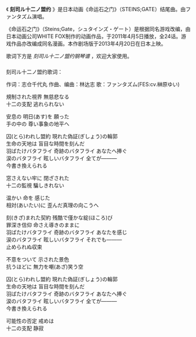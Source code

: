 

《 **刻司ル十二ノ盟约** 》是日本动画《命运石之门》（STEINS;GATE）结尾曲。由ファンタズム演唱。

  

《命运石之门》（Steins;Gate，シュタインズ・ゲート）是根据同名游戏改编，由日本动画公司WHITE
FOX制作的动画作品，于2011年4月5日播放，全24话。游戏作品亦改编成同名漫画。本作剧场版于2013年4月20日在日本上映。

  

歌词下方是 _刻司ル十二ノ盟约钢琴谱_ ，欢迎大家使用。

###  
刻司ル十二ノ盟约歌词：

作词：志仓千代丸 作曲、编曲：林达志 歌：ファンタズム(FES:cv.榊原ゆい)  
  
規制された視界 無慈悲なる  
十二の支配 逃れられない

安息の 明日(あす)を 願った  
手の中の 尊い事象の地平へ

囚(とら)われし盟約 現れた偽証(ぎしょう)の輪郭  
生命の天地は 盲目な時間を刻んだ  
羽ばたけバタフライ 奇跡のバタフライ あなたへ捧ぐ  
涙のバタフライ 眩しいバタフライ 全てが―――  
今書き換えられる

窓さえない牢に 閉ざされた  
十二の監視 騙しきれない

温かい 命を 感じた  
相対(あいたい)に 歪んだ真理の向こうへ

刻(きざ)まれた契約 残酷で僅かな綻(ほころ)び  
罪深き信仰 命さえ導きのままに  
羽ばたけバタフライ 奇跡のバタフライ あなたを感じ  
涙のバタフライ 眩しいバタフライ それでも―――  
止められぬ収束

不意をついて 示された景色  
抗うほどに 無力を嘲(あざ)笑う空

囚(とら)われし盟約 現れた偽証(ぎしょう)の輪郭  
生命の天地は 盲目な時間を刻んだ  
羽ばたけバタフライ 奇跡のバタフライ あなたへ捧ぐ  
涙のバタフライ 眩しいバタフライ 全てが―――  
今書き換えられる

可能性の否定 戒めは  
十二の支配 静寂

